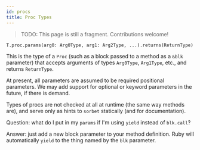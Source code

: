 ```yaml
---
id: procs
title: Proc Types
---
```


> TODO: This page is still a fragment. Contributions welcome!

```
T.proc.params(arg0: Arg0Type, arg1: Arg2Type, ...).returns(ReturnType)
```

This is the type of a `Proc` (such as a block passed to a method as a `&blk`
parameter) that accepts arguments of types `Arg0Type`, `Arg1Type`, etc., and
returns `ReturnType`.

At present, all parameters are assumed to be required positional parameters. We
may add support for optional or keyword parameters in the future, if there is
demand.

Types of procs are not checked at all at runtime (the same way methods are), and
serve only as hints to `sorbet` statically (and for documentation).

Question: what do I put in my `params` if I'm using `yield` instead of
`blk.call`?

Answer: just add a new block parameter to your method definition. Ruby will
automatically `yield` to the thing named by the `blk` parameter.
